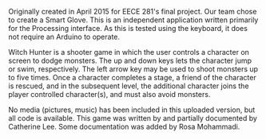 Originally created in April 2015 for EECE 281's final project. Our team chose to create a Smart Glove. This is an independent application written primarily for the Processing interface. As this is tested using the keyboard, it does not require an Arduino to operate.

Witch Hunter is a shooter game in which the user controls a character on screen to dodge monsters. The up and down keys lets the character jump or swim, respectively. The left arrow key may be used to shoot monsters up to five times. Once a character completes a stage, a friend of the character is rescued, and in the subsequent level, the additional character joins the player controlled character(s), and must also avoid monsters.

No media (pictures, music) has been included in this uploaded version, but all code is available. This game was written by and partially documented by Catherine Lee. Some documentation was added by Rosa Mohammadi.
